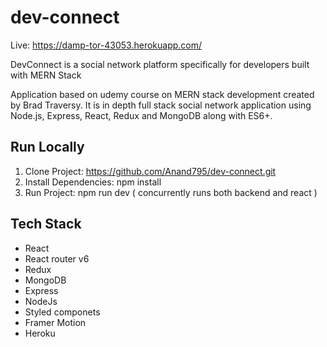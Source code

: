 # dev-connect
Live: https://damp-tor-43053.herokuapp.com/

DevConnect is a social network platform specifically for developers built with MERN Stack

Application based on udemy course on MERN stack development created by Brad Traversy. It is in depth full stack social network application using Node.js, Express, React, Redux and MongoDB along with ES6+.

## Run Locally
1. Clone Project: https://github.com/Anand795/dev-connect.git
2. Install Dependencies: npm install
3. Run Project: npm run dev ( concurrently runs both backend and react )

## Tech Stack 
* React 
* React router v6
* Redux
* MongoDB 
* Express
* NodeJs 
* Styled componets
* Framer Motion
* Heroku

